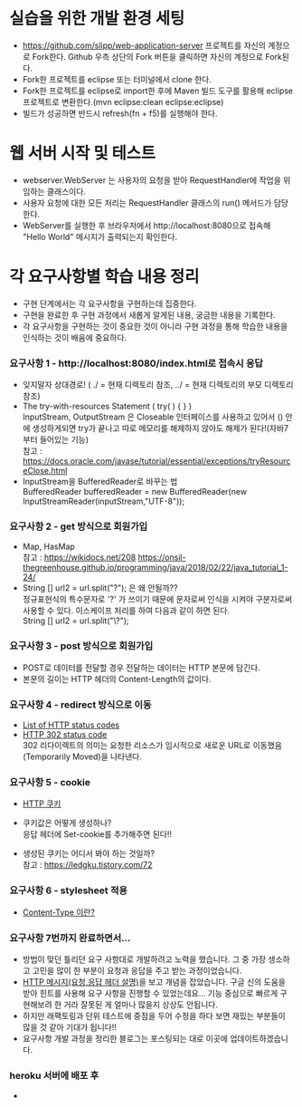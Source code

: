 # 실습을 위한 개발 환경 세팅
* https://github.com/slipp/web-application-server 프로젝트를 자신의 계정으로 Fork한다. Github 우측 상단의 Fork 버튼을 클릭하면 자신의 계정으로 Fork된다.
* Fork한 프로젝트를 eclipse 또는 터미널에서 clone 한다.
* Fork한 프로젝트를 eclipse로 import한 후에 Maven 빌드 도구를 활용해 eclipse 프로젝트로 변환한다.(mvn eclipse:clean eclipse:eclipse)
* 빌드가 성공하면 반드시 refresh(fn + f5)를 실행해야 한다.

# 웹 서버 시작 및 테스트
* webserver.WebServer 는 사용자의 요청을 받아 RequestHandler에 작업을 위임하는 클래스이다.
* 사용자 요청에 대한 모든 처리는 RequestHandler 클래스의 run() 메서드가 담당한다.
* WebServer를 실행한 후 브라우저에서 http://localhost:8080으로 접속해 "Hello World" 메시지가 출력되는지 확인한다.

# 각 요구사항별 학습 내용 정리
* 구현 단계에서는 각 요구사항을 구현하는데 집중한다. 
* 구현을 완료한 후 구현 과정에서 새롭게 알게된 내용, 궁금한 내용을 기록한다.
* 각 요구사항을 구현하는 것이 중요한 것이 아니라 구현 과정을 통해 학습한 내용을 인식하는 것이 배움에 중요하다. 

### 요구사항 1 - http://localhost:8080/index.html로 접속시 응답
* 잊지말자 상대경로! ( ./ = 현재 디렉토리 참조, ../ = 현재 디렉토리의 부모 디렉토리 참조)
* The try-with-resources Statement ( try( ) { } )<br>InputStream, OutputStream 은 Closeable 인터페이스를 사용하고 있어서
    () 안에 생성하게되면 try가 끝나고 따로 메모리를 해제하지 않아도 해제가 된다!(자바7부터 들어있는 기능)<br>
    참고 : https://docs.oracle.com/javase/tutorial/essential/exceptions/tryResourceClose.html
* InputStream을 BufferedReader로 바꾸는 법<br>
  BufferedReader bufferedReader = new BufferedReader(new InputStreamReader(inputStream,"UTF-8"));

### 요구사항 2 - get 방식으로 회원가입
* Map, HasMap<br>
  참고 : https://wikidocs.net/208
  https://onsil-thegreenhouse.github.io/programming/java/2018/02/22/java_tutorial_1-24/
* String [] url2 = url.split("?"); 은 왜 안될까??<br>
  정규표현식의 특수문자로 '?' 가 쓰이기 때문에 문자로써 인식을 시켜야 구분자로써 사용할 수 있다.
  이스케이프 처리를 하여 다음과 같이 하면 된다.<br> String [] url2 = url.split("\\?");

### 요구사항 3 - post 방식으로 회원가입
* POST로 데이터를 전달할 경우 전달하는 데이터는 HTTP 본문에 담긴다.
* 본문의 길이는 HTTP 헤더의 Content-Length의 값이다.

### 요구사항 4 - redirect 방식으로 이동
* [List of HTTP status codes](https://en.wikipedia.org/wiki/List_of_HTTP_status_codes, "List of HTTP status codes")
* [HTTP 302 status code](https://en.wikipedia.org/wiki/HTTP_302, "HTTP 302 status code")<br>
 302 리다이렉트의 의미는 요청한 리소스가 임시적으로 새로운 URL로 이동했음(Temporarily Moved)을 나타낸다.
  
  

### 요구사항 5 - cookie
* [HTTP 쿠키](https://developer.mozilla.org/ko/docs/Web/HTTP/Cookies, "HTTP 쿠키")
  
* 쿠키값은 어떻게 생성하나?<br>
  응답 헤더에 Set-cookie를 추가해주면 된다!!<br>
  
* 생성된 쿠키는 어디서 봐야 하는 것일까?<br>
참고 : https://ledgku.tistory.com/72

### 요구사항 6 - stylesheet 적용
* [Content-Type 이란?](https://developer.mozilla.org/ko/docs/Web/HTTP/Headers/Content-Type "Content-Type")

### 요구사항 7번까지 완료하면서...
* 방법이 맞던 틀리던 요구 사항대로 개발하려고 노력을 했습니다. 그 중 가장 생소하고 고민을 많이 한 부분이
요청과 응답을 주고 받는 과정이었습니다.<br>
* [HTTP 메시지(요청,응답 헤더 설명)](https://developer.mozilla.org/ko/docs/Web/HTTP/Messages#HTTP_%EC%9D%91%EB%8B%B5 "HTTP 메시지")을 보고 개념을 잡았습니다.
구글 신의 도움을 받아 힌트를 사용해 요구 사항을 진행할 수 있었는데요... 기능 중심으로 빠르게 구현해보려 한 거라 잘못된 게 얼마나 많을지 상상도 안됩니다.
* 하지만 래팩토링과 단위 테스트에 중점을 두어 수정을 하다 보면 재밌는 부분들이 많을 것 같아
기대가 됩니다!!
* 요구사항 개발 과정을 정리한 블로그는 포스팅되는 대로 이곳에 업데이트하겠습니다.

### heroku 서버에 배포 후
* 